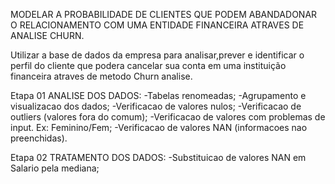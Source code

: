MODELAR A PROBABILIDADE DE CLIENTES QUE PODEM ABANDADONAR O RELACIONAMENTO COM UMA ENTIDADE FINANCEIRA ATRAVES DE ANALISE CHURN.

Utilizar a base de dados da empresa para analisar,prever e identificar o perfil do cliente que podera cancelar sua conta em uma instituição financeira atraves de metodo Churn analise.


Etapa 01 ANALISE DOS DADOS:
-Tabelas renomeadas;
-Agrupamento e visualizacao dos dados;
-Verificacao de valores nulos;
-Verificacao de outliers (valores fora do comum);
-Verificacao de valores com problemas de input. Ex: Feminino/Fem;
-Verificacao de valores NAN (informacoes nao preenchidas).

Etapa 02 TRATAMENTO DOS DADOS:
-Substituicao de valores NAN em Salario pela mediana;